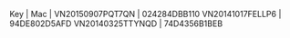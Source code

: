 Key					| Mac				|
VN20150907PQT7QN 	|	024284DBB110
VN20141017FELLP6	|	94DE802D5AFD
VN20140325TTYNQD	|	74D4356B1BEB
